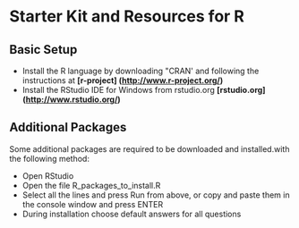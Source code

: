 # Starter Kit and Resources for R

## Basic Setup

- Install the R language by downloading "CRAN' and following the instructions at **[r-project] (http://www.r-project.org/)**
- Install the RStudio IDE for Windows from rstudio.org **[rstudio.org] (http://www.rstudio.org/)**

## Additional Packages

Some additional packages are required to be downloaded and installed.with the following method:

-	Open RStudio
-	Open the file R_packages_to_install.R
-	Select all the lines and press Run from above, or copy and paste them in the console window and press ENTER
-	During installation choose default answers for all questions

